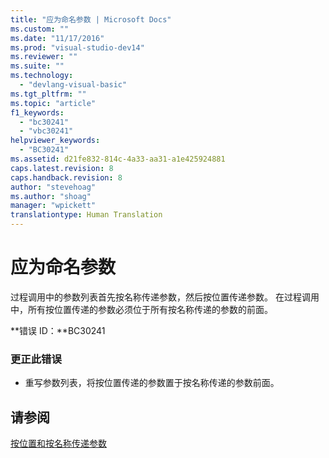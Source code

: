 ```yaml
---
title: "应为命名参数 | Microsoft Docs"
ms.custom: ""
ms.date: "11/17/2016"
ms.prod: "visual-studio-dev14"
ms.reviewer: ""
ms.suite: ""
ms.technology: 
  - "devlang-visual-basic"
ms.tgt_pltfrm: ""
ms.topic: "article"
f1_keywords: 
  - "bc30241"
  - "vbc30241"
helpviewer_keywords: 
  - "BC30241"
ms.assetid: d21fe832-814c-4a33-aa31-a1e425924881
caps.latest.revision: 8
caps.handback.revision: 8
author: "stevehoag"
ms.author: "shoag"
manager: "wpickett"
translationtype: Human Translation
---
```

# 应为命名参数
过程调用中的参数列表首先按名称传递参数，然后按位置传递参数。 在过程调用中，所有按位置传递的参数必须位于所有按名称传递的参数的前面。  
  
 **错误 ID：**BC30241  
  
### 更正此错误  
  
-   重写参数列表，将按位置传递的参数置于按名称传递的参数前面。  
  
## 请参阅  
 [按位置和按名称传递参数](../../visual-basic/programming-guide/language-features/procedures/passing-arguments-by-position-and-by-name.md)